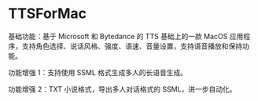 # TTSForMac

基础功能：基于 Microsoft 和 Bytedance 的 TTS 基础上的一款 MacOS 应用程序，支持角色选择、说话风格、强度、语速、音量设置，支持语音播放和保持功能。

功能增强 1：支持使用 SSML 格式生成多人的长语音生成。

功能增强 2：TXT 小说格式，导出多人对话格式的 SSML，进一步自动化。

